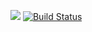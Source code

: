 ![](http://audago.herokuapp.com/audago.png)
[![Build Status](https://travis-ci.org/Ghost-Zen/Audago.svg?branch=master)](https://travis-ci.org/Ghost-Zen/Audago)
